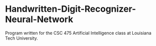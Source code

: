 # Handwritten-Digit-Recognizer-Neural-Network

Program written for the CSC 475 Artificial Intelligence class at Louisiana Tech University.